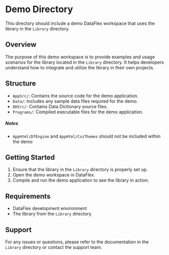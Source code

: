 # Demo Directory

This directory should include a demo DataFlex workspace that uses the library in the `Library` directory.

## Overview

The purpose of this demo workspace is to provide examples and usage scenarios for the library located in the `Library` directory. It helps developers understand how to integrate and utilize the library in their own projects.

## Structure

- `AppSrc/`: Contains the source code for the demo application.
- `Data/`: Includes any sample data files required for the demo.
- `DDSrc/`: Contains Data Dictionary source files.
- `Programs/`: Compiled executable files for the demo application.

##### Notes

- `AppHtml/DfEngine` and `AppHtml/CssThemes` should not be included within the demo


## Getting Started

1. Ensure that the library in the `Library` directory is properly set up.
2. Open the demo workspace in DataFlex.
3. Compile and run the demo application to see the library in action.

## Requirements

- DataFlex development environment
- The library from the `Library` directory

## Support

For any issues or questions, please refer to the documentation in the `Library` directory or contact the support team.
